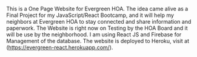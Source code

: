 This is a One Page Website for Evergreen HOA. The idea came alive as a Final Project for my JavaScript/React Bootcamp, and it will help my neighbors at Evergreen HOA to stay connected and share information and paperwork.
The Website is right now on Testing by the HOA Board and it will be use by the neighborhood.
I am using React JS and Firebase for  Management of the database.
The website is deployed to Heroku, visit at (https://evergreen-react.herokuapp.com/).
